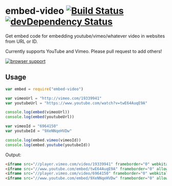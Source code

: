 # embed-video [![Build Status](http://img.shields.io/travis/alanshaw/embed-video.svg?style=flat)](https://travis-ci.org/alanshaw/embed-video) [![devDependency Status](https://david-dm.org/alanshaw/embed-video/dev-status.svg?style=flat)](https://david-dm.org/alanshaw/embed-video#info=devDependencies)

Get embed code for embedding youtube/vimeo/whatever video in websites from URL or ID.

Currently supports YouTube and Vimeo. Please pull request to add others!

[![browser support](https://ci.testling.com/alanshaw/embed-video.png)](https://ci.testling.com/alanshaw/embed-video)

## Usage

```js
var embed = require("embed-video")

var vimeoUrl = "http://vimeo.com/19339941"
var youtubeUrl = "https://www.youtube.com/watch?v=twE64AuqE9A"

console.log(embed(vimeoUrl))
console.log(embed(youtubeUrl))

var vimeoId = "6964150"
var youtubeId = "9XeNNqeHVDw"

console.log(embed.vimeo(vimeoId))
console.log(embed.youtube(youtubeId))
```

Output:

```html
<iframe src="//player.vimeo.com/video/19339941" frameborder="0" webkitallowfullscreen mozallowfullscreen allowfullscreen></iframe>
<iframe src="//www.youtube.com/embed/twE64AuqE9A" frameborder="0" allowfullscreen></iframe>
<iframe src="//player.vimeo.com/video/6964150" frameborder="0" webkitallowfullscreen mozallowfullscreen allowfullscreen></iframe>
<iframe src="//www.youtube.com/embed/9XeNNqeHVDw" frameborder="0" allowfullscreen></iframe>
```